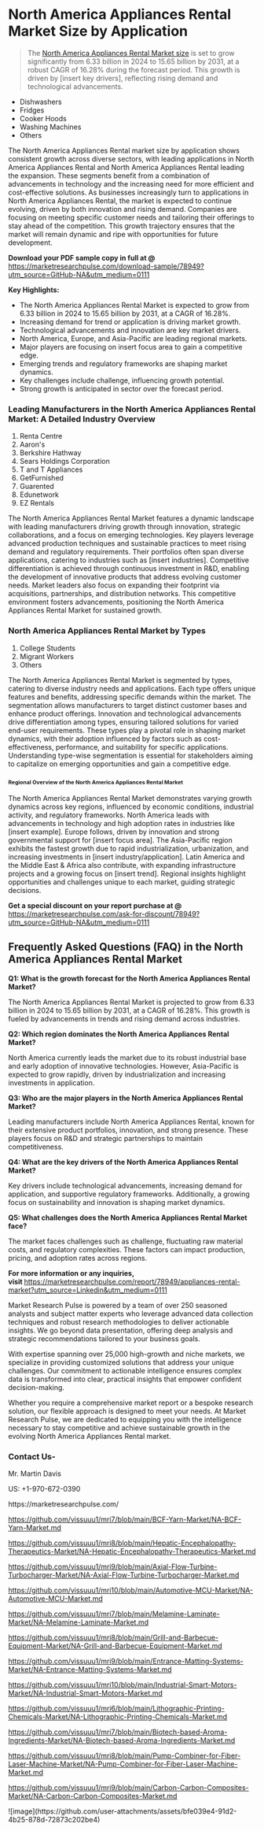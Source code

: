 <h1>North America Appliances Rental Market&nbsp;Size by Application</h1><blockquote><p>The <a href="https://marketresearchpulse.com/download-sample/78949?utm_source=GitHub-NA&amp;utm_medium=0111">North America Appliances Rental Market size</a> is set to grow significantly from 6.33 billion in 2024 to 15.65 billion by 2031, at a robust CAGR of 16.28% during the forecast period. This growth is driven by [insert key drivers], reflecting rising demand and technological advancements.</p></blockquote><ul><li>Dishwashers<li> Fridges<li> Cooker Hoods<li> Washing Machines<li> Others</li></ul><p>The North America Appliances Rental market size by application shows consistent growth across diverse sectors, with leading applications in North America Appliances Rental and North America Appliances Rental leading the expansion. These segments benefit from a combination of advancements in technology and the increasing need for more efficient and cost-effective solutions. As businesses increasingly turn to applications in North America Appliances Rental, the market is expected to continue evolving, driven by both innovation and rising demand. Companies are focusing on meeting specific customer needs and tailoring their offerings to stay ahead of the competition. This growth trajectory ensures that the market will remain dynamic and ripe with opportunities for future development.</p><p><strong>Download your PDF sample copy in full at @ </strong><a href="https://marketresearchpulse.com/download-sample/78949?utm_source=GitHub-NA&amp;utm_medium=0111">https://marketresearchpulse.com/download-sample/78949?utm_source=GitHub-NA&amp;utm_medium=0111</a></p><p><strong>Key Highlights: </strong></p><ul><li>The North America Appliances Rental Market is expected to grow from 6.33 billion in 2024 to 15.65 billion by 2031, at a CAGR of 16.28%.</li><li>Increasing demand for trend or application is driving market growth.</li><li>Technological advancements and innovation are key market drivers.</li><li>North America, Europe, and Asia-Pacific are leading regional markets.</li><li>Major players are focusing on insert focus area to gain a competitive edge.</li><li>Emerging trends and regulatory frameworks are shaping market dynamics.</li><li>Key challenges include challenge, influencing growth potential.</li><li>Strong growth is anticipated in sector over the forecast period.</li></ul><h3>Leading Manufacturers in the North America Appliances Rental Market: A Detailed Industry Overview</h3><ol><li>Renta Centre</li><li>Aaron's</li><li>Berkshire Hathway</li><li>Sears Holdings Corporation</li><li>T and T Appliances</li><li>GetFurnished</li><li>Guarented</li><li>Edunetwork</li><li>EZ Rentals</li></ol><div class="flex max-w-full flex-col flex-grow"><div class="min-h-8 text-message flex w-full flex-col items-end gap-2 whitespace-normal break-words [.text-message+&amp;]:mt-5" dir="auto" data-message-author-role="assistant" data-message-id="fd8432e4-4910-450d-b182-61b7bfb0a01f" data-message-model-slug="gpt-4o"><div class="flex w-full flex-col gap-1 empty:hidden first:pt-[3px]"><div class="markdown prose w-full break-words dark:prose-invert light"><p>The North America Appliances Rental Market features a dynamic landscape with leading manufacturers driving growth through innovation, strategic collaborations, and a focus on emerging technologies. Key players leverage advanced production techniques and sustainable practices to meet rising demand and regulatory requirements. Their portfolios often span diverse applications, catering to industries such as [insert industries]. Competitive differentiation is achieved through continuous investment in R&amp;D, enabling the development of innovative products that address evolving customer needs. Market leaders also focus on expanding their footprint via acquisitions, partnerships, and distribution networks. This competitive environment fosters advancements, positioning the North America Appliances Rental Market for sustained growth.</p></div></div></div></div><h3>North America Appliances Rental Market by Types</h3><ol><li>College Students<li> Migrant Workers<li> Others</li></ol><div class="flex max-w-full flex-col flex-grow"><div class="min-h-8 text-message flex w-full flex-col items-end gap-2 whitespace-normal break-words [.text-message+&amp;]:mt-5" dir="auto" data-message-author-role="assistant" data-message-id="084470be-0bb7-4664-bddf-5156b4f41249" data-message-model-slug="gpt-4o-mini"><div class="flex w-full flex-col gap-1 empty:hidden first:pt-[3px]"><div class="markdown prose w-full break-words dark:prose-invert light"><p>The North America Appliances Rental Market is segmented by types, catering to diverse industry needs and applications. Each type offers unique features and benefits, addressing specific demands within the market. The segmentation allows manufacturers to target distinct customer bases and enhance product offerings. Innovation and technological advancements drive differentiation among types, ensuring tailored solutions for varied end-user requirements. These types play a pivotal role in shaping market dynamics, with their adoption influenced by factors such as cost-effectiveness, performance, and suitability for specific applications. Understanding type-wise segmentation is essential for stakeholders aiming to capitalize on emerging opportunities and gain a competitive edge.</p></div></div></div></div><h3><span style="font-size: 11px;">Regional Overview of the North America Appliances Rental Market</span></h3><div class="flex max-w-full flex-col flex-grow"><div class="min-h-8 text-message flex w-full flex-col items-end gap-2 whitespace-normal break-words [.text-message+&amp;]:mt-5" dir="auto" data-message-author-role="assistant" data-message-id="e9038762-ce64-4e30-91c9-9bd413514231" data-message-model-slug="gpt-4o-mini"><div class="flex w-full flex-col gap-1 empty:hidden first:pt-[3px]"><div class="markdown prose w-full break-words dark:prose-invert light"><p>The North America Appliances Rental Market demonstrates varying growth dynamics across key regions, influenced by economic conditions, industrial activity, and regulatory frameworks. North America leads with advancements in technology and high adoption rates in industries like [insert example]. Europe follows, driven by innovation and strong governmental support for [insert focus area]. The Asia-Pacific region exhibits the fastest growth due to rapid industrialization, urbanization, and increasing investments in [insert industry/application]. Latin America and the Middle East &amp; Africa also contribute, with expanding infrastructure projects and a growing focus on [insert trend]. Regional insights highlight opportunities and challenges unique to each market, guiding strategic decisions.</p></div></div></div></div><p><strong>Get a special discount on your report purchase at @ </strong><a href="https://marketresearchpulse.com/ask-for-discount/78949?utm_source=GitHub-NA&amp;utm_medium=0111">https://marketresearchpulse.com/ask-for-discount/78949?utm_source=GitHub-NA&amp;utm_medium=0111</a></p><h2>Frequently Asked Questions (FAQ) in the North America Appliances Rental Market</h2><p><strong>Q1: What is the growth forecast for the North America Appliances Rental Market?</strong></p><p>The North America Appliances Rental Market is projected to grow from 6.33 billion in 2024 to 15.65 billion by 2031, at a CAGR of 16.28%. This growth is fueled by advancements in trends and rising demand across industries.</p><p><strong>Q2: Which region dominates the North America Appliances Rental Market?</strong></p><p>North America currently leads the market due to its robust industrial base and early adoption of innovative technologies. However, Asia-Pacific is expected to grow rapidly, driven by industrialization and increasing investments in application.</p><p><strong>Q3: Who are the major players in the North America Appliances Rental Market?</strong></p><p>Leading manufacturers include North America Appliances Rental, known for their extensive product portfolios, innovation, and strong presence. These players focus on R&amp;D and strategic partnerships to maintain competitiveness.</p><p><strong>Q4: What are the key drivers of the North America Appliances Rental Market?</strong></p><p>Key drivers include technological advancements, increasing demand for application, and supportive regulatory frameworks. Additionally, a growing focus on sustainability and innovation is shaping market dynamics.</p><p><strong>Q5: What challenges does the North America Appliances Rental Market face?</strong></p><p>The market faces challenges such as challenge, fluctuating raw material costs, and regulatory complexities. These factors can impact production, pricing, and adoption rates across regions.</p><p><strong>For more information or any inquiries, visit&nbsp;</strong><a href="https://marketresearchpulse.com/report/78949/appliances-rental-market?utm_source=Linkedin&utm_medium=0111">https://marketresearchpulse.com/report/78949/appliances-rental-market?utm_source=Linkedin&utm_medium=0111</a></p><p>Market Research Pulse is powered by a team of over 250 seasoned analysts and subject matter experts who leverage advanced data collection techniques and robust research methodologies to deliver actionable insights. We go beyond data presentation, offering deep analysis and strategic recommendations tailored to your business goals.</p><p>With expertise spanning over 25,000 high-growth and niche markets, we specialize in providing customized solutions that address your unique challenges. Our commitment to actionable intelligence ensures complex data is transformed into clear, practical insights that empower confident decision-making.</p><p>Whether you require a comprehensive market report or a bespoke research solution, our flexible approach is designed to meet your needs. At Market Research Pulse, we are dedicated to equipping you with the intelligence necessary to stay competitive and achieve sustainable growth in the evolving North America Appliances Rental market.</p><h3><strong>Contact Us-</strong></h3><p>Mr. Martin Davis</p><p>US: +1-970-672-0390</p><p>https://marketresearchpulse.com/</p><p><a href="https://github.com/vissuuu1/mri7/blob/main/BCF-Yarn-Market/NA-BCF-Yarn-Market.md">https://github.com/vissuuu1/mri7/blob/main/BCF-Yarn-Market/NA-BCF-Yarn-Market.md</a></p><p><a href="https://github.com/vissuuu1/mri8/blob/main/Hepatic-Encephalopathy-Therapeutics-Market/NA-Hepatic-Encephalopathy-Therapeutics-Market.md">https://github.com/vissuuu1/mri8/blob/main/Hepatic-Encephalopathy-Therapeutics-Market/NA-Hepatic-Encephalopathy-Therapeutics-Market.md</a></p><p><a href="https://github.com/vissuuu1/mri9/blob/main/Axial-Flow-Turbine-Turbocharger-Market/NA-Axial-Flow-Turbine-Turbocharger-Market.md">https://github.com/vissuuu1/mri9/blob/main/Axial-Flow-Turbine-Turbocharger-Market/NA-Axial-Flow-Turbine-Turbocharger-Market.md</a></p><p><a href="https://github.com/vissuuu1/mri10/blob/main/Automotive-MCU-Market/NA-Automotive-MCU-Market.md">https://github.com/vissuuu1/mri10/blob/main/Automotive-MCU-Market/NA-Automotive-MCU-Market.md</a></p><p><a href="https://github.com/vissuuu1/mri7/blob/main/Melamine-Laminate-Market/NA-Melamine-Laminate-Market.md">https://github.com/vissuuu1/mri7/blob/main/Melamine-Laminate-Market/NA-Melamine-Laminate-Market.md</a></p><p><a href="https://github.com/vissuuu1/mri8/blob/main/Grill-and-Barbecue-Equipment-Market/NA-Grill-and-Barbecue-Equipment-Market.md">https://github.com/vissuuu1/mri8/blob/main/Grill-and-Barbecue-Equipment-Market/NA-Grill-and-Barbecue-Equipment-Market.md</a></p><p><a href="https://github.com/vissuuu1/mri9/blob/main/Entrance-Matting-Systems-Market/NA-Entrance-Matting-Systems-Market.md">https://github.com/vissuuu1/mri9/blob/main/Entrance-Matting-Systems-Market/NA-Entrance-Matting-Systems-Market.md</a></p><p><a href="https://github.com/vissuuu1/mri10/blob/main/Industrial-Smart-Motors-Market/NA-Industrial-Smart-Motors-Market.md">https://github.com/vissuuu1/mri10/blob/main/Industrial-Smart-Motors-Market/NA-Industrial-Smart-Motors-Market.md</a></p><p><a href="https://github.com/vissuuu1/mri6/blob/main/Lithographic-Printing-Chemicals-Market/NA-Lithographic-Printing-Chemicals-Market.md">https://github.com/vissuuu1/mri6/blob/main/Lithographic-Printing-Chemicals-Market/NA-Lithographic-Printing-Chemicals-Market.md</a></p><p><a href="https://github.com/vissuuu1/mri7/blob/main/Biotech-based-Aroma-Ingredients-Market/NA-Biotech-based-Aroma-Ingredients-Market.md">https://github.com/vissuuu1/mri7/blob/main/Biotech-based-Aroma-Ingredients-Market/NA-Biotech-based-Aroma-Ingredients-Market.md</a></p><p><a href="https://github.com/vissuuu1/mri8/blob/main/Pump-Combiner-for-Fiber-Laser-Machine-Market/NA-Pump-Combiner-for-Fiber-Laser-Machine-Market.md">https://github.com/vissuuu1/mri8/blob/main/Pump-Combiner-for-Fiber-Laser-Machine-Market/NA-Pump-Combiner-for-Fiber-Laser-Machine-Market.md</a></p><p><a href="https://github.com/vissuuu1/mri9/blob/main/Carbon-Carbon-Composites-Market/NA-Carbon-Carbon-Composites-Market.md">https://github.com/vissuuu1/mri9/blob/main/Carbon-Carbon-Composites-Market/NA-Carbon-Carbon-Composites-Market.md</a></p>
![image](https://github.com/user-attachments/assets/bfe039e4-91d2-4b25-878d-72873c202be4)

